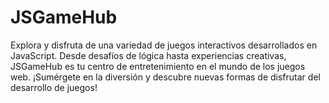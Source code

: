# JSGameHub
Explora y disfruta de una variedad de juegos interactivos desarrollados en JavaScript. Desde desafíos de lógica hasta experiencias creativas, JSGameHub es tu centro de entretenimiento en el mundo de los juegos web. ¡Sumérgete en la diversión y descubre nuevas formas de disfrutar del desarrollo de juegos!
